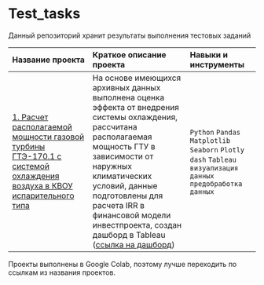 # Test_tasks

Данный репозиторий хранит результаты выполнения тестовых заданий

| Название проекта      | Краткое описание проекта               | Навыки и инструменты     |
| :-------------------- | :---------------------|:---------------------------|
| [1. Расчет располагаемой мощности газовой турбины ГТЭ-170.1 с системой охлаждения воздуха в КВОУ испарительного типа](https://colab.research.google.com/github/Alexurm/Power-Generation-Projects/blob/main/GTE-170.1%20perfomances%20with%20evaporative%20type%20cooling%20system.ipynb#scrollTo=FA5n7__rYpAV) | На основе имеющихся архивных данных выполнена оценка эффекта от внедрения системы охлаждения, рассчитана располагаемая мощность ГТУ в зависимости от наружных климатических условий, данные подготовлены для расчета IRR в финансовой модели инвестпроекта, создан дашборд в Tableau ([ссылка на дашборд](https://public.tableau.com/app/profile/alexander5368/viz/GTE-170_1EC/GTE-170_1perfomanceswithEC)) | `Python` `Pandas` `Matplotlib` `Seaborn` `Plotly` `dash` `Tableau` `визуализация данных` `предобработка данных`|

Проекты выполнены в Google Colab, поэтому лучше переходить по ссылкам из названия проектов.
